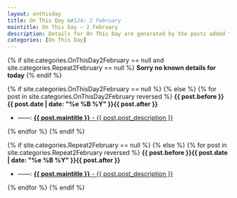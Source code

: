 ```yaml
---
layout: onthisday
title: On This Day &#124; 2 February
maintitle: On This Day — 2 February
description: Details for On This Day are genarated by the posts added to the website so the content is subject to changes/updates over time.
categories: [On This Day]
---
```


{% if site.categories.OnThisDay2February == null and site.categories.Repeat2February == null %}
<strong>Sorry no known details for today</strong>
{% endif %}

{% if site.categories.OnThisDay2February == null %}
{% else %}
{% for post in site.categories.OnThisDay2February reversed %}
<strong>{{ post.before }}{{ post.date | date: "%e %B %Y" }}{{ post.after }}</strong>
<ul>
<li> ——: <a href="{{ post.url }}"><strong>{{ post.maintitle }}</strong> - {{ post.post_description }}</a></li>
</ul>
{% endfor %}
{% endif %}

{% if site.categories.Repeat2February == null %}
{% else %}
{% for post in site.categories.Repeat2February reversed %}
<strong>{{ post.before }}{{ post.date | date: "%e %B %Y" }}{{ post.after }}</strong>
<ul>
<li> ——: <a href="{{ post.url }}"><strong>{{ post.maintitle }}</strong> - {{ post.post_description }}</a></li>
</ul>
{% endfor %}
{% endif %}
